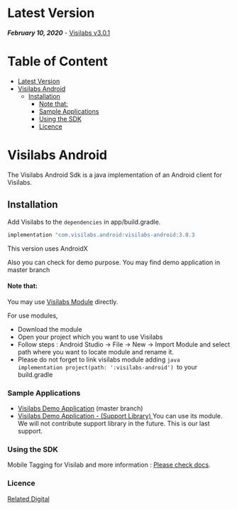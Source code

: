 
# Latest Version 

***February 10, 2020*** - [Visilabs v3.0.1](https://github.com/relateddigital/visilabs-android/releases) 

# Table of Content

- [Latest Version](#latest-version)
- [Visilabs Android](#visilabs-android)
  * [Installation](#installation)
      - [Note that:](#note-that-)
    + [Sample Applications](#sample-applications)
    + [Using the SDK](#using-the-sdk)
    + [Licence](#licence)
    
# Visilabs Android

The Visilabs Android Sdk is a java implementation of an Android client for Visilabs.

## Installation


Add Visilabs to the ```dependencies``` in app/build.gradle.

```java
implementation "com.visilabs.android:visilabs-android:3.0.3
```

This version uses AndroidX

Also you can check  for demo purpose. You may find demo application in master branch

#### Note that: 
 
You may use  [Visilabs Module](https://github.com/relateddigital/visilabs-android/tree/master/visilabs-android) directly.

For use modules, 
- Download the module
- Open your project which you want to use Visilabs
- Follow steps : Android Studio -> File -> New -> Import Module and select path where you want to locate module and rename it.
- Please do not forget to link visilabs module adding  ```java   implementation project(path: ':visilabs-android') ```to your build.gradle


### Sample Applications 

- [Visilabs Demo Application](https://github.com/relateddigital/visilabs-android/releases/tag/3.0.3) (master branch)
- [Visilabs Demo Application - (Support Library) ](https://github.com/relateddigital/visilabs-android/tree/support_library)      You can use its module. We will not contribute support library in the future. This is our last support.


### Using the SDK

Mobile Tagging for Visilab and more information :  [Please check docs](https://docs.relateddigital.com/display/KB/Android+-+API+Setup). 

### Licence


 [Related Digital ](https://www.relateddigital.com/)
